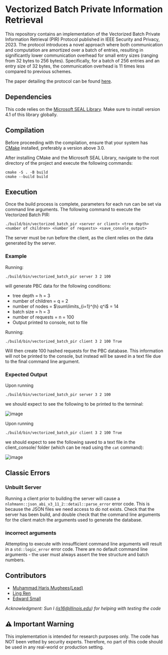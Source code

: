 # Vectorized Batch Private Information Retrieval

This repository contains an implementation of the Vectorized Batch Private Information Retrieval (PIR) Protocol published in IEEE Security and Privacy, 2023. The protocol introduces a novel approach where both communication and computation are amortized over a batch of entries, resulting in significantly lower communication overhead for small entry sizes (ranging from 32 bytes to 256 bytes). Specifically, for a batch of 256 entries and an entry size of 32 bytes, the communication overhead is 11 times less compared to previous schemes.

The paper detailing the protocol can be found [here](https://ia.cr/2022/1262).

## Dependencies

This code relies on the [Microsoft SEAL Library](https://github.com/Microsoft/SEAL#citing-microsoft-seal). Make sure to install version 4.1 of this library globally.

## Compilation

Before proceeding with the compilation, ensure that your system has [CMake](https://cmake.org) installed, preferably a version above 3.0.

After installing CMake and the Microsoft SEAL Library, navigate to the root directory of the project and execute the following commands:

```
cmake -S . -B build
cmake --build build
```

## Execution

Once the build process is complete, parameters for each run can be set via command line arguments. The following command to execute the Vectorized Batch PIR:

```
./build/bin/vectorized_batch_pir <server or client> <tree depth> <number of children> <number of requests> <save_console_output>
```

The server must be run before the client, as the client relies on the data generated by the server.

### Example

Running:

```
./build/bin/vectorized_batch_pir server 3 2 100
```

will generate PBC data for the following conditions:

- tree depth = h = 3
- number of children = q = 2
- number of nodes = $\sum\limits_{i=1}^{h} q^i$ = 14
- batch size = h = 3
- number of requests = n = 100
- Output printed to console, not to file

Running:

```
./build/bin/vectorized_batch_pir client 3 2 100 True
```

Will then create 100 hashed requests for the PBC database. This information will not be printed to the console, but instead will be saved in a text file due to the final command line argument.

### Expected Output

Upon running 
```
./build/bin/vectorized_batch_pir server 3 2 100
```
we should expect to see the following to be printed to the terminal:

![image](https://github.com/Teddyzander/PBC/assets/49641102/6493f029-ded2-4988-8cc8-6382495a48de)

Upon running 
```
./build/bin/vectorized_batch_pir client 3 2 100 True
```
we should expect to see the following saved to a text file in the client_console/ folder (which can be read using the ```cat``` command):

![image](https://github.com/Teddyzander/PBC/assets/49641102/db020f5f-10a4-405c-8d86-9235508c1834)

## Classic Errors

### Unbuilt Server

Running a client prior to building the server will cause a ```nlohmann::json_abi_v3_11_2::detail::parse_error``` error code. This is because the JSON files we need access to do not exists. Check that the server has been build, and double check that the command line arguments for the client match the arguments used to generate the database.

### incorrect arguments

Attempting to execute with innsufficient command line arguments will result in a ```std::logic_error``` error code. There are no default command line arguments - the user must always assert the tree structure and batch numbers.

## Contributors
 - [Muhammad Haris Mughees(Lead)](https://mhmughees.github.io)
 - [Ling Ren](https://sites.google.com/view/renling)
 - [Edward Small](https://www.linkedin.com/in/edward-small-4a6084a4/)

*Acknowledgment: Sun I (is16@illinois.edu) for helping with testing the code*

## ⚠️ Important Warning

This implementation is intended for research purposes only. The code has NOT been vetted by security experts. Therefore, no part of this code should be used in any real-world or production setting.

